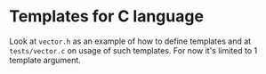 # Templates for C language

Look at `vector.h` as an example of how to define templates and at `tests/vector.c` on usage of such templates.
For now it's limited to 1 template argument.
